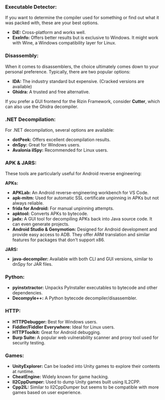 ### Executable Detector:
If you want to determine the compiler used for something or find out what it was packed with, these are your best options. 

- **DiE:** Cross-platform and works well.
- **ExeInfo:** Offers better results but is exclusive to Windows. It might work with Wine, a Windows compatibility layer for Linux.

### Disassembly:
When it comes to disassemblers, the choice ultimately comes down to your personal preference. Typically, there are two popular options:

- **IDA:** The industry standard but expensive. (Cracked versions are available)
- **Ghidra:** A trusted and free alternative.

If you prefer a GUI frontend for the Rizin Framework, consider **Cutter**, which can also use the Ghidra decompiler.

### .NET Decompilation:
For .NET decompilation, several options are available:

- **dotPeek:** Offers excellent decompilation results.
- **dnSpy:** Great for Windows users.
- **Avalonia ilSpy:** Recommended for Linux users.

### APK & JARS:
These tools are particularly useful for Android reverse engineering:

**APKs:**
- **APKLab:** An Android reverse-engineering workbench for VS Code.
- **apk-mitm:** Used for automatic SSL certificate unpinning in APKs but not always reliable.
- **frida for Android:** For manual unpinning attempts.
- **apktool:** Converts APKs to bytecode.
- **jadx:** A GUI tool for decompiling APKs back into Java source code. It can even generate projects.
- **Android Studio & Genymotion:** Designed for Android development and provide easy access to ADB. They offer ARM translation and similar features for packages that don't support x86.

**JARS:**
- **java-decompiler:** Available with both CLI and GUI versions, similar to dnSpy for JAR files.

### Python:
- **pyinstxtractor:** Unpacks PyInstaller executables to bytecode and other dependencies.
- **Decompyle++:** A Python bytecode decompiler/disassembler.

### HTTP:
- **HTTPDebugger:** Best for Windows users.
- **Fiddler/Fiddler Everywhere:** Ideal for Linux users.
- **HTTPToolkit:** Great for Android debugging.
- **Burp Suite:**  A popular web vulnerability scanner and proxy tool used for security testing.


### Games:
- **UnityExplorer:** Can be loaded into Unity games to explore their contents at runtime.
- **CheatEngine:** Widely known for game hacking.
- **Il2CppDumper:** Used to dump Unity games built using IL2CPP.
- **Cpp2IL:** Similar to Il2CppDumper but seems to be compatible with more games based on user experience.
